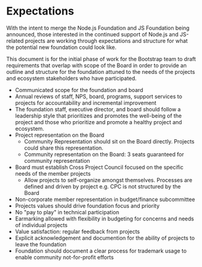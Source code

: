# Expectations
With the intent to merge the Node.js Foundation and JS Foundation being announced, those interested in the continued support of Node.js and JS-related projects are working through expectations and structure for what the potential new foundation could look like. 

This document is for the initial phase of work for the Bootstrap team to draft requirements that overlap with scope of the Board in order to provide an outline and structure for the foundation attuned to the needs of the projects and ecosystem stakeholders who have participated.

- Communicated scope for the foundation and board
- Annual reviews of staff, NPS, board, programs, support services to projects for accountability and incremental improvement
- The foundation staff, executive director, and board should follow a leadership style that prioritizes and promotes the well-being of the project and those who prioritize and promote a healthy project and ecosystem.
- Project representation on the Board
  - Community Representation should sit on the Board directly. Projects could share this representation.
  - Community representation on the Board: 3 seats guaranteed for community representation
- Board must establish Cross Project Council focused on the specific needs of the member projects
  - Allow projects to self-organize amongst themselves. Processes are defined and driven by project e.g. CPC is not structured by the Board
- Non-corporate member representation in budget/finance subcommittee
- Projects values should drive foundation focus and priority
- No "pay to play" in technical participation
- Earmarking allowed with flexibility in budgeting for concerns and needs of individual projects
- Value satisfaction: regular feedback from projects
- Explicit acknowledgement and documention for the ability of projects to leave the foundation
- Foundation should document a clear process for trademark usage to enable community not-for-profit efforts
